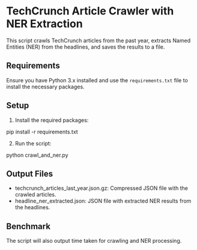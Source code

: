 # TechCrunch Article Crawler with NER Extraction

This script crawls TechCrunch articles from the past year, extracts Named Entities (NER) from the headlines, and saves the results to a file.

## Requirements

Ensure you have Python 3.x installed and use the `requirements.txt` file to install the necessary packages.

## Setup

1. Install the required packages:

pip install -r requirements.txt

2. Run the script:

python crawl_and_ner.py

## Output Files

* techcrunch_articles_last_year.json.gz: Compressed JSON file with the crawled articles.
* headline_ner_extracted.json: JSON file with extracted NER results from the headlines.

## Benchmark

The script will also output time taken for crawling and NER processing.
